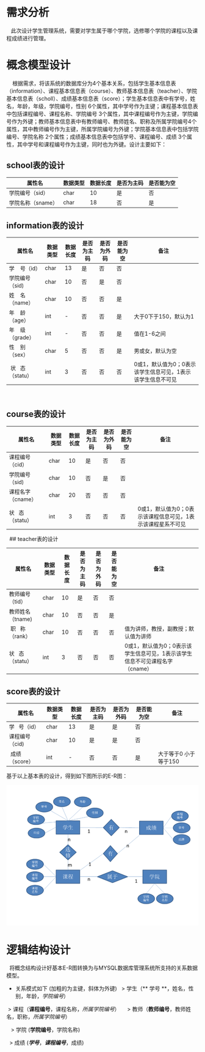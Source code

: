  # 需求分析 

   此次设计学生管理系统，需要对学生属于哪个学院，选修哪个学院的课程以及课程成绩进行管理。
   
 # 概念模型设计
 
     根据需求，将该系统的数据库分为4个基本关系，包括学生基本信息表（information）、课程基本信息表（course）、教师基本信息表（teacher）、学院基本信息表（scholl）、成绩基本信息表（score）；学生基本信息表中有学号，姓名，年龄，年级，学院编号，性别 6个属性，其中学号作为主键；课程基本信息表中包括课程编号、课程名称、学院编号 3个属性，其中课程编号作为主键，学院编号作为外键；教师基本信息表中有教师编号、教师姓名、职称及所属学院编号4个属性，其中教师编号作为主键，所属学院编号为外键；学院基本信息表中包括学院编号、学院名称 2个属性；成绩基本信息表中包括学号、课程编号、成绩 3个属性，其中学号和课程编号作为主键，同时也为外键。设计主要如下：
    
 ## school表的设计
 
   属性名 |数据类型 | 数据长度 |是否为主码 |是否能为空
   -------|-------|---------|---------|---------
   学院编号（sid）|char |10|是|否|
   学院名称（sname）|char |18|否|是|
 
  
## information表的设计
  属性名 | 数据类型 | 数据长度 | 是否为主码 | 是否为外码| 是否能为空|备注  
  ------|---------|---------|-----------|--------|-------- |------
  学    号（id）|char| 13 |是|否|否
  学院编号（sid) | char |10 |否|是|否
  姓    名（name）|char |10|否|否|是
  年    龄（age）|int|-|否|否|是|大于0下于150，默认为1
  年    级（grade）|int|-|否|否|是|值在1-6之间
  性    别（sex）|char|5|否|否|是|男或女，默认为空
  状    态（statu）|int|3|否|否|否|0或1，默认值为0；0表示该学生信息可见，1表示该学生信息不可见
  
  ## course表的设计
  
  属性名 | 数据类型 | 数据长度 | 是否为主码 | 是否为外码| 是否能为空|备注  
  ------|---------|---------|-----------|--------|--------|------- 
  课程编号（cid）|char| 10 |是|否|否
  学院编号（sid) | char |10 |否|是|否
  课程名字（cname）|char|20|否|否|否
  状   态（statu）|int|3|否|否|否|0或1，默认值为0；0表示该课程信息可见，1表示该课程星系不可见
  
   ## teacher表的设计
  
  属性名 | 数据类型 | 数据长度 | 是否为主码 | 是否为外码| 是否能为空|备注  
  ------|---------|---------|-----------|--------|--------|------- 
  教师编号（tid）|char| 10 |是|否|否
  教师姓名（tname) | char |10 |否|否|是
  职   称（rank）|char|10|否|否|否|值为讲师，教授，副教授；默认值为讲师
  状   态（statu）|int|3|否|否|否|0或1，默认值为0；0表示该学生信息可见，1表示该学生信息不可见课程名字（cname）|char|20|否|否|否
  
  ## score表的设计
  
  属性名 | 数据类型 | 数据长度 | 是否为主码 | 是否为外码| 是否能为空|备注
  ------|---------|---------|-----------|--------|--------|--------
  学   号（id）|char| 13|是|是|否
  课程编号（cid) | char |10 |是|是|否
  成绩（score）|int|-|否|否|是|大于等于0 小于等于150
 
  基于以上基本表的设计，得到如下图所示的E-R图：
   
 ![wating](./img/0001.png)
 
 # 逻辑结构设计
 
   将概念结构设计好基本E-R图转换为与MYSQL数据库管理系统所支持的关系数据模型。
   * 关系模式如下
   (加粗的为主键，斜体为外键)
   > 学生（** 学号 **，姓名，性别，年龄，_学院编号_）
   
   > 课程（**课程编号**，课程名称，_所属学院编号_）
   
   > 教师（**教师编号**，教师姓名，职称，_所属学院编号_）

   > 学院 (**学院编号**，学院名称)
   
   > 成绩 (_**学号**_，_**课程编号**_，成绩)
